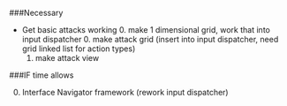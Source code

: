 ###Necessary
* Get basic attacks working
	0. make 1 dimensional grid, work that into input dispatcher 
	0. make attack grid (insert into input dispatcher, need grid linked list for action types)
	1. make attack view

	
###IF time allows

0. Interface Navigator framework (rework input dispatcher)